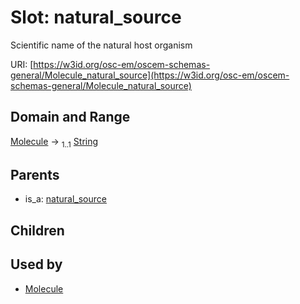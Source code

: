 
# Slot: natural_source

Scientific name of the natural host organism

URI: [https://w3id.org/osc-em/oscem-schemas-general/Molecule_natural_source](https://w3id.org/osc-em/oscem-schemas-general/Molecule_natural_source)


## Domain and Range

[Molecule](Molecule.md) &#8594;  <sub>1..1</sub> [String](types/String.md)

## Parents

 *  is_a: [natural_source](natural_source.md)

## Children


## Used by

 * [Molecule](Molecule.md)
